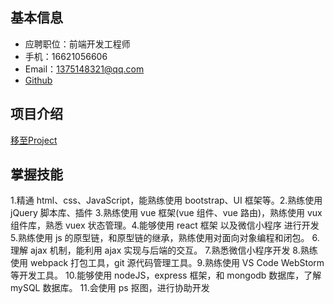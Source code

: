 

## 基本信息
- 应聘职位：前端开发工程师
- 手机：16621056606
- Email：1375148321@qq.com
- [Github](https://github.com/GzxNydia)

## 项目介绍

[移至Project](/Project/)


## 掌握技能
1.精通 html、css、JavaScript，能熟练使用 bootstrap、UI 框架等。2.熟练使用 jQuery 脚本库、插件
3.熟练使用 vue 框架(vue 组件、vue 路由)，熟练使用 vux 组件库，熟悉 vuex 状态管理。4.能够使用 react 框架 以及微信小程序 进行开发
5.熟练使用 js 的原型链，和原型链的继承，熟练使用对面向对象编程和闭包。
6.理解 ajax 机制，能利用 ajax 实现与后端的交互。
7.熟悉微信小程序开发
8.熟练使用 webpack 打包工具，git 源代码管理工具。9.熟练使用 VS Code WebStorm 等开发工具。
10.能够使用 nodeJS，express 框架，和 mongodb	数据库，了解 mySQL 数据库。
11.会使用 ps 抠图，进行协助开发